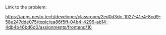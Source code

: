 Link to the problem:

https://apps.pesto.tech/developer/classroom/2ed0d3dc-1027-41e4-8cd9-58e247dde075/topic/ea86f5ff-04b4-4296-ab14-4db4b46bd6d0/assignments/frontend/16

